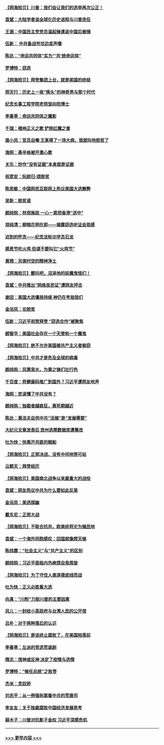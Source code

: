 #### [【网海拾贝】川普：我们会让我们的选举再次公正！](../pages/nsc993/n12594930.md?t=12041202) 
#### [袁斌：大陆学者谈全球化历史进程与川普连任](../pages/nsc993/n12594690.md?t=12041202) 
#### [王涵：中国民主党党员温起锋遣返中国后被捕](../pages/nsc993/n12594540.md?t=12041202) 
#### [伍新： 中共备战号坟边哀声嚎](../pages/nsc993/n12593086.md?t=12041202) 
#### [陈达：“命运共同体”实为“‘共’统命运体”](../pages/nsc993/n12590865.md?t=12041202) 
#### [罗博特：窃选](../pages/nsc993/n12590619.md?t=12041202) 
#### [【网海拾贝】拜登集团上台，就是美国的终结](../pages/nsc993/n12589725.md?t=12041202) 
#### [邢天行：历史上一夜“换头”的神奇男与那个时代](../pages/nsc993/n12589424.md?t=12041202) 
#### [纪念长春工程学院老师邹向阳博士](../pages/nsc993/n12585390.md?t=12041202) 
#### [李春草：命运共同体之魔影](../pages/nsc993/n12585026.md?t=12041202) 
#### [千瑞：唱响正义之歌 铲除红魔之害](../pages/nsc993/n12585002.md?t=12041202) 
#### [唐小风：官员自嘲 王某得了一场大病，我就叫他脱贫了](../pages/nsc993/n12584981.md?t=12041202) 
#### [海网：基辛格被开激心歌](../pages/nsc993/n12584946.md?t=12041202) 
#### [关乐：炒作“没有证据”本身就是证据](../pages/nsc993/n12583146.md?t=12041202) 
#### [祝君安：阮郎归‧颂脱贫](../pages/nsc993/n12583119.md?t=12041202) 
#### [陈思敏：中国网民互联网上热议美国大选舞弊](../pages/nsc993/n12582845.md?t=12041202) 
#### [吴新：脱贫谣](../pages/nsc993/n12580839.md?t=12041202) 
#### [颜纯钩：林郑施政 一心一意把香港“送中”](../pages/nsc993/n12580805.md?t=12041202) 
#### [郑纯清：柳暗花明在即——揭露窃选听证会观感](../pages/nsc993/n12580795.md?t=12041202) 
#### [迟到的怀念——纪念法轮功学员石龙](../pages/nsc993/n12580245.md?t=12041202) 
#### [感恩节吃火鸡  但请不要叫它“火鸡节”](../pages/nsc993/n12580252.md?t=12041202) 
#### [黄翔：另类时空的精神净土](../pages/nsc993/n12578638.md?t=12041202) 
#### [【网海拾贝】颤抖吧，沼泽地的妖魔鬼怪们！](../pages/nsc993/n12578552.md?t=12041202) 
#### [袁斌：中共推出“网络良民证”遭网友抨击](../pages/nsc993/n12578511.md?t=12041202) 
#### [谢田：美国大选僵局持续 神仍在考验我们](../pages/nsc993/n12577432.md?t=12041202) 
#### [金浴凤：论脱贫](../pages/nsc993/n12576386.md?t=12041202) 
#### [伍新：习近平祝贺拜登 “窃选合作”被聚焦](../pages/nsc993/n12576358.md?t=12041202) 
#### [颜智华：美国社会存在一个天使和一个魔鬼](../pages/nsc993/n12574299.md?t=12041202) 
#### [【网海拾贝】绝不允许美国被共产主义者偷窃](../pages/nsc993/n12573396.md?t=12041202) 
#### [【网海拾贝】中共才是危及全球的病毒](../pages/nsc993/n12571204.md?t=12041202) 
#### [颜纯钩：风萧易水，为黄之锋们壮行色](../pages/nsc993/n12571487.md?t=12041202) 
#### [千百度：将健康码推广到国外？习近平遭网友呛声](../pages/nsc993/n12570808.md?t=12041202) 
#### [海网：您读懂了中共没有？](../pages/nsc993/n12570487.md?t=12041202) 
#### [颜纯钩：独裁者越疯狂，离死期越近](../pages/nsc993/n12569055.md?t=12041202) 
#### [陈达：黄洁夫自供中共“活摘”是“发展需要”](../pages/nsc993/n12568541.md?t=12041202) 
#### [大纪元文章发表后 宾州选票数据库遭篡改](../pages/nsc993/n12568105.md?t=12041202) 
#### [吐为快：快离开共匪的贼船](../pages/nsc993/n12568462.md?t=12041202) 
#### [【网海拾贝】正邪决战，没有中间地带可站](../pages/nsc993/n12568439.md?t=12041202) 
#### [云鹤天：拜登经历](../pages/nsc993/n12567294.md?t=12041202) 
#### [【网海拾贝】美国南北战争以来最重大的战役](../pages/nsc993/n12567247.md?t=12041202) 
#### [袁斌：网友热议中共为什么要如此反美](../pages/nsc993/n12567162.md?t=12041202) 
#### [金浴凤：美选探幽](../pages/nsc993/n12567147.md?t=12041202) 
#### [戴东尼：正邪大战](../pages/nsc993/n12567033.md?t=12041202) 
#### [【网海拾贝】不联合抗共，欧美终将沦为殖民地](../pages/nsc993/n12565068.md?t=12041202) 
#### [袁斌：一个海外同胞感叹：回国就像爬天梯](../pages/nsc993/n12564986.md?t=12041202) 
#### [陈纬霆：“社会主义”与“共产主义”的区别](../pages/nsc993/n12562417.md?t=12041202) 
#### [颜纯钩：习近平面临内外麻烦自我周旋](../pages/nsc993/n12563356.md?t=12041202) 
#### [【网海拾贝】为了守住人类道德底线而战](../pages/nsc993/n12562542.md?t=12041202) 
#### [吐为快：正义必胜看大选](../pages/nsc993/n12561967.md?t=12041202) 
#### [向真：“川粉”力挺川普的主要因素](../pages/nsc993/n12560774.md?t=12041202) 
#### [风儿：一封给小英政府与台湾人民的公开信](../pages/nsc993/n12560581.md?t=12041202) 
#### [吕朴：对于两种落后的认识](../pages/nsc993/n12560492.md?t=12041202) 
#### [【网海拾贝】是该终止腐败了，在美国陷落前](../pages/nsc993/n12559936.md?t=12041202) 
#### [李春草：左派的竞选荒诞剧](../pages/nsc993/n12558380.md?t=12041202) 
#### [隋志：信神或反神 决定了疫情与选情](../pages/nsc993/n12558255.md?t=12041202) 
#### [罗博特：“候任总统”之败登](../pages/nsc993/n12558189.md?t=12041202) 
#### [杰米：念奴娇](../pages/nsc993/n12558174.md?t=12041202) 
#### [刘忠平：从一例强拆案看中共的荒唐司](../pages/nsc993/n12558036.md?t=12041202) 
#### [李友友：关于独裁腐败中国经济发展思考](../pages/nsc993/n12558004.md?t=12041202) 
#### [薛木子：川普对抗影子金权 习近平深感危机](../pages/nsc993/n12557342.md?t=12041202) 

----
#### [ >>> 更早内容 <<< ](../indexes/nsc993-earlier.md)

